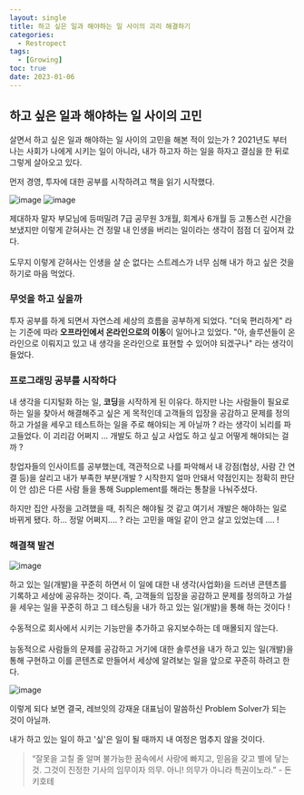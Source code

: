 ```yaml
---
layout: single
title: 하고 싶은 일과 해야하는 일 사이의 괴리 해결하기
categories:
  - Restropect
tags:
  - [Growing]
toc: true
date: 2023-01-06
---
```


## 하고 싶은 일과 해야하는 일 사이의 고민

살면서 하고 싶은 일과 해야하는 일 사이의 고민을 해본 적이 있는가 ? 
2021년도 부터 나는 사회가 나에게 시키는 일이 아니라, 내가 하고자 하는 일을 하자고 결심을 한 뒤로 그렇게 살아오고 있다. 

먼저 경영, 투자에 대한 공부를 시작하려고 책을 읽기 시작했다. 

![image](https://user-images.githubusercontent.com/110464205/210950173-953c58fd-b177-4dba-b177-4e8c006de123.png)
![image](https://user-images.githubusercontent.com/110464205/210950235-0d58ea0b-bf09-4843-9800-abda842a45d9.png)

제대하자 말자 부모님에 등떠밀려 7급 공무원 3개월, 회계사 6개월 등 고통스런 시간을 보냈지만 이렇게 갇혀사는 건 정말 내 인생을 버리는 일이라는 생각이 점점 더 깊어져 갔다.<br/><br/>도무지 이렇게 갇혀사는 인생을 살 순 없다는 스트레스가 너무 심해 내가 하고 싶은 것을 하기로 마음 먹었다. 

### 무엇을 하고 싶을까

투자 공부를 하게 되면서 자연스레 세상의 흐름을 공부하게 되었다. "더욱 편리하게" 라는 기준에 따라 **오프라인에서 온라인으로의 이동**이 일어나고 있었다. 
"아, 솔루션들이 온라인으로 이뤄지고 있고 내 생각을 온라인으로 표현할 수 있어야 되겠구나" 라는 생각이 들었다.

### 프로그래밍 공부를 시작하다

내 생각을 디지털화 하는 일, **코딩**을 시작하게 된 이유다. 하지만 나는 사람들이 필요로 하는 일을 찾아서 해결해주고 싶은 게 목적인데 고객들의 입장을 공감하고 문제를 정의하고 가설을 세우고 테스트하는 일을 주로 해야되는 게 아닐까 ?
라는 생각이 뇌리를 파고들었다. 이 괴리감 어쩌지 ... 개발도 하고 싶고 사업도 하고 싶고 어떻게 해야되는 걸까 ? 

창업자들의 인사이트를 공부했는데, 객관적으로 나를 파악해서 내 강점(협상, 사람 간 연결 등)을 살리고 내가 부족한 부분(개발 ? 시작한지 얼마 안돼서 약점인지는 정확히 판단이 안 섬)은 다른 사람
들을 통해 Supplement를 해라는 통찰을 나눠주셨다. 

하지만 집안 사정을 고려했을 때, 취직은 해야될 것 같고 여기서 개발은 해야하는 일로 바뀌게 됐다. 하... 정말 어쩌지.... ? 라는 고민을 매일 같이 안고 살고 있었는데 .... !

### 해결책 발견

![image](https://user-images.githubusercontent.com/110464205/210952449-1ba58ed4-9bee-424c-a63b-bdad7bb97a28.png)

하고 있는 일(개발)을 꾸준히 하면서 이 일에 대한 내 생각(사업화)을 드러낸 콘텐츠를 기록하고 세상에 공유하는 것이다. 즉, 고객들의 입장을 공감하고 문제를 정의하고 가설을 세우는 일을 꾸준히 하고 그 테스팅을 내가 하고 있는 일(개발)을 통해 하는 것이다 !
<br/><br/>수동적으로 회사에서 시키는 기능만을 추가하고 유지보수하는 데 매몰되지 않는다.<br/><br/>능동적으로 사람들의 문제를 공감하고 거기에 대한 솔루션을 내가 하고 있는 일(개발)을 통해 구현하고 이를 콘텐츠로 만들어서 세상에 알려보는 일을 앞으로 꾸준히 하려고 한다. 

![image](https://user-images.githubusercontent.com/110464205/210955373-e937e3eb-c8ec-4455-9d84-7db6b37c256c.png)

이렇게 되다 보면 결국, 레브잇의 강재윤 대표님이 말씀하신 Problem Solver가 되는 것이 아닐까. 

내가 하고 있는 일이 하고 '싶'은 일이 될 때까지 내 여정은 멈추지 않을 것이다. 

 > “잘못을 고칠 줄 알며 불가능한 꿈속에서 사랑에 빠지고, 믿음을 갖고 별에 닿는 것. 그것이 진정한 기사의 임무이자 의무. 아니! 의무가 아니라 특권이노라.” - 돈키호테
